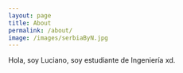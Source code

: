 ```yaml
---
layout: page
title: About
permalink: /about/
image: /images/serbiaByN.jpg
---
```


Hola, soy Luciano, soy estudiante de Ingeniería xd.
